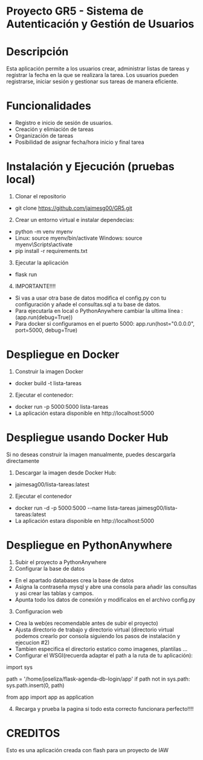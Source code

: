 # Proyecto GR5 - Sistema de Autenticación y Gestión de Usuarios

# Descripción

Esta  aplicación permite a los usuarios crear, administrar listas de tareas y registrar la fecha en la que se realizara la tarea. Los usuarios pueden registrarse, iniciar sesión y gestionar sus tareas de manera eficiente.

# Funcionalidades
- Registro e inicio de sesión de usuarios.
- Creación y elimiación de tareas
- Organización de tareas
- Posibilidad de asignar fecha/hora inicio y final tarea

# Instalación y Ejecución (pruebas local)
1. Clonar el repositorio
- git clone https://github.com/jaimesg00/GR5.git

2. Crear un entorno virtual e instalar dependecias:
- python -m venv myenv
- Linux: source myenv/bin/activate Windows: source myenv\Scripts\activate
- pip install -r requirements.txt

3. Ejecutar la aplicación
- flask run

4. IMPORTANTE!!!!
- Si vas a usar otra base de datos modifica el config.py con tu configuración y añade el consultas.sql a tu base de datos.
- Para ejecutarla en local o PythonAnywhere cambiar la ultima línea :(app.run(debug=True))
- Para docker si configuramos en el puerto 5000: app.run(host="0.0.0.0", port=5000, debug=True)

# Despliegue en Docker
1. Construir la imagen Docker
- docker build -t lista-tareas
2. Ejecutar el contenedor:
- docker run -p 5000:5000 lista-tareas
- La aplicación estara disponible en http://localhost:5000

# Despliegue usando Docker Hub
Si no deseas construir la imagen manualmente, puedes descargarla directamente

1. Descargar la imagen desde Docker Hub:
- jaimesag00/lista-tareas:latest

2. Ejecutar el contenedor
- docker run -d -p 5000:5000 --name lista-tareas jaimesg00/lista-tareas:latest
- La aplicación estara disponible en http://localhost:5000

# Despliegue en PythonAnywhere

1. Subir el proyecto a PythonAnywhere
2. Configurar la base de datos 
- En el apartado databases crea la base de datos
- Asigna la contraseña mysql y abre una consola para añadir las consultas y asi crear las tablas y campos.
- Apunta todo los datos de conexión y modificalos en el archivo config.py
3. Configuracion web
- Crea la web(es recomendable antes de subir el proyecto)
- Ajusta directorio de trabajo y directorio virtual (directorio virtual podemos crearlo por consola siguiendo los pasos de instalación y ejecucion #2)
- Tambien especifica el directorio estatico como imagenes, plantilas ...
- Configurar el WSGI(recuerda adaptar el path a la ruta de tu aplicación):

import sys

path = '/home/joseliza/flask-agenda-db-login/app'
if path not in sys.path:
    sys.path.insert(0, path)

from app import app as application

4. Recarga y prueba la pagina si todo esta correcto funcionara perfecto!!!!


# CREDITOS
Esto es una aplicación creada con flash para un proyecto de IAW 
